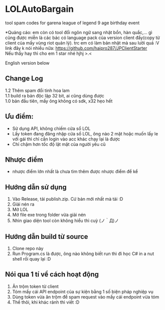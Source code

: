 # LOLAutoBargain
tool spam codes for garena league of legend 9 age birthday event

*Quảng cáo: em còn có tool đổi ngôn ngữ sang nhật bổn, hàn quắc,... gì cũng được miễn là các bác có language pack của version client đấy(copy từ client của mấy vùng riot quản lý). trc em có làm bản nhật mà sau lười quá :V    
link đây k nói nhiều nữa: https://github.com/haipro287/JPClientStarter    
Nếu thấy hay thì cho em 1 star nhé hjhj >.<   

English version below
## Change Log
1.2 Thêm spam đổi tinh hoa lam   
1.1 build ra bản độc lập 32 bit, ai cũng dùng được   
1.0 bản đầu tiên, mấy ông không có sdk, x32 hẹo hết    

## Ưu điểm:
- Sử dụng API, không chiếm cửa sổ LOL
- Lấy token đang đăng nhập cửa sổ LOL, ông nào 2 mặt hoặc muốn lấy le với gái thì chỉ cần login vào acc khác chạy lại là được
- Chỉ chậm hơn tốc độ lật mặt của người yêu cũ
## Nhược điểm
- nhược điểm lớn nhất là chưa tìm thêm được nhược điểm để kể

## Hướng dẫn sử dụng
1. Vào Release, tải publish.zip. Cứ bản mới nhất mà tải :D
2. Giải nén ra
3. Mở LOL
4. Mở file exe trong folder vừa giải nén
5. Nhìn giao diện tool còn không hiểu thì cuỳ (ノ｀Д)ノ

## Hướng dẫn build từ source
1. Clone repo này
2. Run Program.cs là được, ông nào không biết run thì đi học C# in a nut shell rồi quay lại :D

## Nói qua 1 tí về cách hoạt động
1. Ăn trộm token từ client
2. Tóm mấy cái API endpoint của sự kiện bằng 1 số biện pháp nghiệp vụ
3. Dùng token vừa ăn trộm để spam request vào mấy cái endpoint vừa tóm
4. Thế thôi, khi khác rảnh thì viết :D
